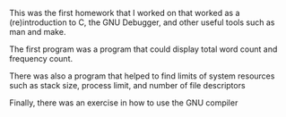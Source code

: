 This was the first homework that I worked on that worked as a (re)introduction to C, the GNU Debugger, and other useful tools such as man and make.

The first program was a program that could display total word count and frequency count.

There was also a program that helped to find limits of system resources such as stack size, process limit, and number of file descriptors

Finally, there was an exercise in how to use the GNU compiler
